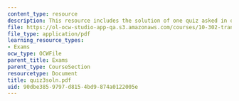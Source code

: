 ```yaml
---
content_type: resource
description: This resource includes the solution of one quiz asked in quiz 3.
file: https://ol-ocw-studio-app-qa.s3.amazonaws.com/courses/10-302-transport-processes-fall-2004/90dbe3859797d8154bd9874a0122005e_quiz3soln.pdf
file_type: application/pdf
learning_resource_types:
- Exams
ocw_type: OCWFile
parent_title: Exams
parent_type: CourseSection
resourcetype: Document
title: quiz3soln.pdf
uid: 90dbe385-9797-d815-4bd9-874a0122005e
---
```

